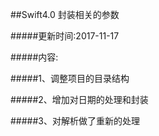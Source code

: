 ##Swift4.0 封装相关的参数

#####更新时间:2017-11-17

#####内容:

#####1、调整项目的目录结构

#####2、增加对日期的处理和封装

#####3、对解析做了重新的处理





